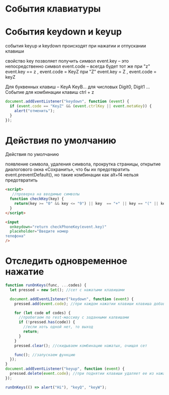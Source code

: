 # События клавиатуры

# События keydown и keyup

события keyup и keydown происходят при нажатии и отпускании клавиши

свойство key позволяет получить символ
event.key – это непосредственно символ event.code – всегда будет тот же
при "z" event.key == z , event.code = KeyZ
при "Z" event.key = Z , event.code = keyZ

Для буквенных клавиш – KeyA KeyB… для числовых Digit0, Digit1 …
Событие для комбинации клавиш ctrl + z

```js
document.addEventListener("keydown", function (event) {
  if (event.code == "KeyZ" && (event.ctrlKey || event.metaKey)) {
    alert("отменить");
  }
});
```

# Действия по умолчанию

Действия по умолчанию

появление символа, удаления символа, прокрутка страницы, открытие диалогового окна «Сохранить», что бы их предотвратить event.preventDefault(), но такие комбинации как alt+f4 нельзя предотвратить

```html
<script>
   //проверка на вводимые символы
  function checkKey(key) {
    return(key >= "0" && key <= "9") || key  == "+" || key == "(" || key = ")" || key == "-"
  }
</script>

<input
  onkeydown="return checkPhoneKey(event.key)"
  placeholder="Введите номер
телефона"
/>
```

# Отследить одновременное нажатие

```js
function runOnKeys(func, ...codes) {
  let pressed = new Set(); //сет с нажатыми клавишами

  document.addEventLIstener("keydown", function (event) {
    pressed.add(event.code); //при каждом нажатии клавиши клавиша добавляется в сет

    for (let code of codes) {
      //пробегаем по rest-массиву с заданными калвишами
      if (!pressed.has(code)) {
        //если хоть одной нет, то выход
        return;
      }
    }
    pressed.clear(); //скидываем комбинацию нажатых, очищая сет

    func(); //запускаем функцию
  });
}
document.addEventListener("keyup", function (event) {
  pressed.delete(event.code); //при поднятии клавиши удаляет ее из нажатых
});

runOnKeys(() => alert("Hi"), "keyQ", "keyW");
```
